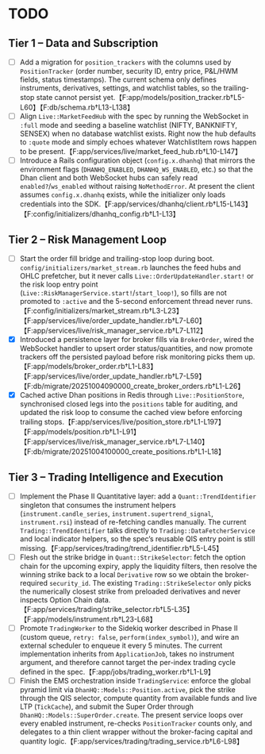 # TODO

## Tier 1 – Data and Subscription
- [ ] Add a migration for `position_trackers` with the columns used by `PositionTracker` (order number, security ID, entry price, P&L/HWM fields, status timestamps). The current schema only defines instruments, derivatives, settings, and watchlist tables, so the trailing-stop state cannot persist yet.【F:app/models/position_tracker.rb†L5-L60】【F:db/schema.rb†L13-L138】
- [ ] Align `Live::MarketFeedHub` with the spec by running the WebSocket in `:full` mode and seeding a baseline watchlist (NIFTY, BANKNIFTY, SENSEX) when no database watchlist exists. Right now the hub defaults to `:quote` mode and simply echoes whatever WatchlistItem rows happen to be present.【F:app/services/live/market_feed_hub.rb†L10-L147】
- [ ] Introduce a Rails configuration object (`config.x.dhanhq`) that mirrors the environment flags (`DHANHQ_ENABLED`, `DHANHQ_WS_ENABLED`, etc.) so that the Dhan client and both WebSocket hubs can safely read `enabled?`/`ws_enabled` without raising `NoMethodError`. At present the client assumes `config.x.dhanhq` exists, while the initializer only loads credentials into the SDK.【F:app/services/dhanhq/client.rb†L15-L143】【F:config/initializers/dhanhq_config.rb†L1-L13】

## Tier 2 – Risk Management Loop
- [ ] Start the order fill bridge and trailing-stop loop during boot. `config/initializers/market_stream.rb` launches the feed hubs and OHLC prefetcher, but it never calls `Live::OrderUpdateHandler.start!` or the risk loop entry point (`Live::RiskManagerService.start!`/`start_loop!`), so fills are not promoted to `:active` and the 5-second enforcement thread never runs.【F:config/initializers/market_stream.rb†L3-L23】【F:app/services/live/order_update_handler.rb†L7-L60】【F:app/services/live/risk_manager_service.rb†L7-L112】
- [x] Introduced a persistence layer for broker fills via `BrokerOrder`, wired the WebSocket handler to upsert order status/quantities, and now promote trackers off the persisted payload before risk monitoring picks them up.【F:app/models/broker_order.rb†L1-L83】【F:app/services/live/order_update_handler.rb†L7-L59】【F:db/migrate/20251004090000_create_broker_orders.rb†L1-L26】
- [x] Cached active Dhan positions in Redis through `Live::PositionStore`, synchronised closed legs into the `positions` table for auditing, and updated the risk loop to consume the cached view before enforcing trailing stops.【F:app/services/live/position_store.rb†L1-L197】【F:app/models/position.rb†L1-L91】【F:app/services/live/risk_manager_service.rb†L7-L140】【F:db/migrate/20251004100000_create_positions.rb†L1-L18】

## Tier 3 – Trading Intelligence and Execution
- [ ] Implement the Phase II Quantitative layer: add a `Quant::TrendIdentifier` singleton that consumes the instrument helpers (`instrument.candle_series`, `instrument.supertrend_signal`, `instrument.rsi`) instead of re-fetching candles manually. The current `Trading::TrendIdentifier` talks directly to `Trading::DataFetcherService` and local indicator helpers, so the spec’s reusable QIS entry point is still missing.【F:app/services/trading/trend_identifier.rb†L5-L45】
- [ ] Flesh out the strike bridge in `Quant::StrikeSelector`: fetch the option chain for the upcoming expiry, apply the liquidity filters, then resolve the winning strike back to a local `Derivative` row so we obtain the broker-required `security_id`. The existing `Trading::StrikeSelector` only picks the numerically closest strike from preloaded derivatives and never inspects Option Chain data.【F:app/services/trading/strike_selector.rb†L5-L35】【F:app/models/instrument.rb†L23-L68】
- [ ] Promote `TradingWorker` to the Sidekiq worker described in Phase II (custom queue, `retry: false`, `perform(index_symbol)`), and wire an external scheduler to enqueue it every 5 minutes. The current implementation inherits from `ApplicationJob`, takes no instrument argument, and therefore cannot target the per-index trading cycle defined in the spec.【F:app/jobs/trading_worker.rb†L1-L9】
- [ ] Finish the EMS orchestration inside `TradingService`: enforce the global pyramid limit via `DhanHQ::Models::Position.active`, pick the strike through the QIS selector, compute quantity from available funds and live LTP (`TickCache`), and submit the Super Order through `DhanHQ::Models::SuperOrder.create`. The present service loops over every enabled instrument, re-checks `PositionTracker` counts only, and delegates to a thin client wrapper without the broker-facing capital and quantity logic.【F:app/services/trading/trading_service.rb†L6-L98】
